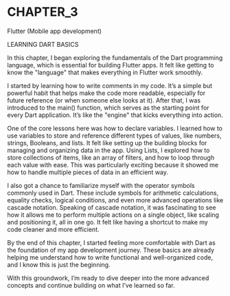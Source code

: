 # CHAPTER_3
Flutter (Mobile app development)

LEARNING DART BASICS

In this chapter, I began exploring the fundamentals of the Dart programming language, which is essential for building Flutter apps. It felt like getting to know the "language" that makes everything in Flutter work smoothly.

I started by learning how to write comments in my code. It’s a simple but powerful habit that helps make the code more readable, especially for future reference (or when someone else looks at it). After that, I was introduced to the main() function, which serves as the starting point for every Dart application. It’s like the "engine" that kicks everything into action.

One of the core lessons here was how to declare variables. I learned how to use variables to store and reference different types of values, like numbers, strings, Booleans, and lists. It felt like setting up the building blocks for managing and organizing data in the app.
Using Lists, I explored how to store collections of items, like an array of filters, and how to loop through each value with ease. This was particularly exciting because it showed me how to handle multiple pieces of data in an efficient way.


I also got a chance to familiarize myself with the operator symbols commonly used in Dart. These include symbols for arithmetic calculations, equality checks, logical conditions, and even more advanced operations like cascade notation. Speaking of cascade notation, it was fascinating to see how it allows me to perform multiple actions on a single object, like scaling and positioning it, all in one go. It felt like having a shortcut to make my code cleaner and more efficient.

By the end of this chapter, I started feeling more comfortable with Dart as the foundation of my app development journey. These basics are already helping me understand how to write functional and well-organized code, and I know this is just the beginning.

With this groundwork, I’m ready to dive deeper into the more advanced concepts and continue building on what I’ve learned so far.

#
